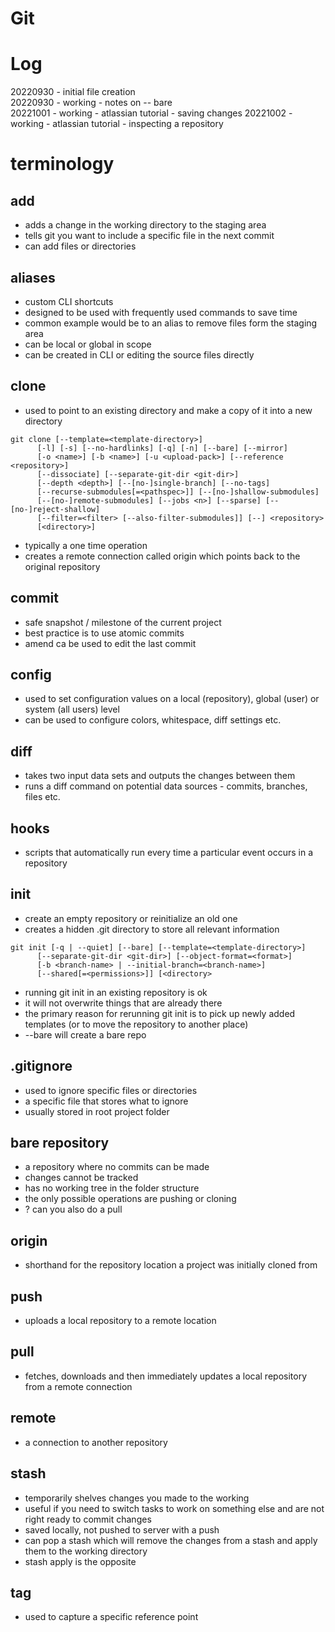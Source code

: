 # Git

# Log
20220930 - initial file creation  
20220930 - working - notes on -- bare  
20221001 - working - atlassian tutorial - saving changes
20221002 - working - atlassian tutorial - inspecting a repository

# terminology

## add
- adds a change in the working directory to the staging area
- tells git you want to include a specific file in the next commit
- can add files or directories

## aliases
- custom CLI shortcuts
- designed to be used with frequently used commands to save time
- common example would be to an alias to remove files form the staging area
- can be local or global in scope
- can be created in CLI or editing the source files directly

## clone
- used to point to an existing directory and make a copy of it into a new directory
```
git clone [--template=<template-directory>]
	  [-l] [-s] [--no-hardlinks] [-q] [-n] [--bare] [--mirror]
	  [-o <name>] [-b <name>] [-u <upload-pack>] [--reference <repository>]
	  [--dissociate] [--separate-git-dir <git-dir>]
	  [--depth <depth>] [--[no-]single-branch] [--no-tags]
	  [--recurse-submodules[=<pathspec>]] [--[no-]shallow-submodules]
	  [--[no-]remote-submodules] [--jobs <n>] [--sparse] [--[no-]reject-shallow]
	  [--filter=<filter> [--also-filter-submodules]] [--] <repository>
	  [<directory>]
```
- typically a one time operation
- creates a remote connection called origin which points back to the original repository

## commit
- safe snapshot / milestone of the current project
- best practice is to use atomic commits
- amend ca be used to edit the last commit

## config
- used to set configuration values on a local (repository), global (user) or system (all users) level
- can be used to configure colors, whitespace, diff settings etc.

## diff
- takes two input data sets and outputs the changes between them
- runs a diff command on potential data sources - commits, branches, files etc.

## hooks
- scripts that automatically run every time a particular event occurs in a repository

## init
- create an empty repository or reinitialize an old one
- creates a hidden .git directory to store all relevant information
```
git init [-q | --quiet] [--bare] [--template=<template-directory>]
	  [--separate-git-dir <git-dir>] [--object-format=<format>]
	  [-b <branch-name> | --initial-branch=<branch-name>]
	  [--shared[=<permissions>]] [<directory>
```	
- running git init in an existing repository is ok
- it will not overwrite things that are already there
- the primary reason for rerunning git init is to pick up newly added templates (or to move the repository to another place)
- --bare will create a bare repo

## .gitignore
- used to ignore specific files or directories
- a specific file that stores what to ignore
- usually stored in root project folder

## bare repository
- a repository where no commits can be made
- changes cannot be tracked
- has no working tree in the folder structure
- the only possible operations are pushing or cloning
- ? can you also do a pull

## origin
- shorthand for the repository location a project was initially cloned from

## push
- uploads a local repository to a remote location

## pull
- fetches, downloads and then immediately updates a local repository from a remote connection

## remote
- a connection to another repository

## stash
- temporarily shelves changes you made to the working
- useful if you need to switch tasks to work on something else and are not right ready to commit changes
- saved locally, not pushed to server with a push
- can pop a stash which will remove the changes from a stash and apply them to the working directory
- stash apply is the opposite

## tag
- used to capture a specific reference point
